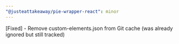 ```yaml
---
"@justeattakeaway/pie-wrapper-react": minor
---
```


[Fixed] - Remove custom-elements.json from Git cache (was already ignored but still tracked)
